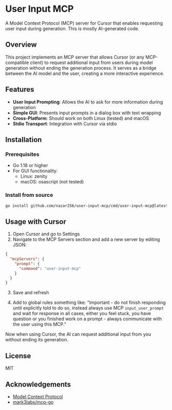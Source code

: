 # User Input MCP

A Model Context Protocol (MCP) server for Cursor that enables requesting user input during generation. This is mostly AI-generated code.

## Overview

This project implements an MCP server that allows Cursor (or any MCP-compatible client) to request additional input from users during model generation without ending the generation process. It serves as a bridge between the AI model and the user, creating a more interactive experience.

## Features

- **User Input Prompting**: Allows the AI to ask for more information during generation
- **Simple GUI**: Presents input prompts in a dialog box with text wrapping
- **Cross-Platform**: Should work on both Linux (tested) and macOS
- **Stdio Transport**: Integration with Cursor via stdio

## Installation

### Prerequisites

- Go 1.18 or higher
- For GUI functionality:
  - Linux: zenity
  - macOS: osascript (not tested)

### Install from source

   ```bash
   go install github.com/nazar256/user-input-mcp/cmd/user-input-mcp@latest
   ```

## Usage with Cursor

1. Open Cursor and go to Settings
2. Navigate to the MCP Servers section and add a new server by editing JSON:
```json
{
  "mcpServers": {
    "prompt": {
      "command": "user-input-mcp"
    }
  }
}
```

3. Save and refresh

4. Add to global rules something like: "Important - do not finish responding until explicitly told to do so, instead always use MCP `input_user_prompt` and wait for response in all cases, either you feel stuck, you have question or you finished work on a prompt - always communicate with the user using this MCP."

Now when using Cursor, the AI can request additional input from you without ending its generation.

## License

MIT

## Acknowledgements

- [Model Context Protocol](https://modelcontextprotocol.io)
- [mark3labs/mcp-go](https://github.com/mark3labs/mcp-go) 